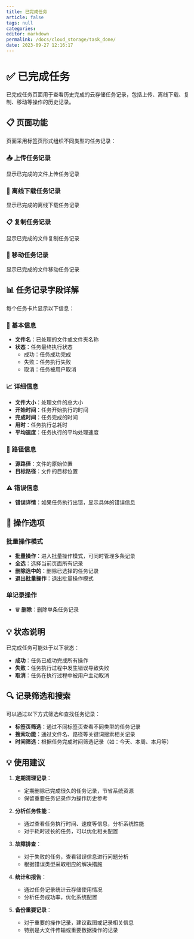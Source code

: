 ```yaml
---
title: 已完成任务
article: false
tags: null
categories:
editor: markdown
permalink: /docs/cloud_storage/task_done/
date: 2023-09-27 12:16:17
---
```


# ✅ 已完成任务

已完成任务页面用于查看历史完成的云存储任务记录，包括上传、离线下载、复制、移动等操作的历史记录。

## 📋 页面功能

页面采用标签页形式组织不同类型的任务记录：

### 📤 上传任务记录
显示已完成的文件上传任务记录

### 🧲 离线下载任务记录
显示已完成的离线下载任务记录

### 📋 复制任务记录
显示已完成的文件复制任务记录

### 🚚 移动任务记录
显示已完成的文件移动任务记录

## 📊 任务记录字段详解

每个任务卡片显示以下信息：

### 📁 基本信息

- **文件名**：已处理的文件或文件夹名称
- **状态**：任务最终执行状态
  - 成功：任务成功完成
  - 失败：任务执行失败
  - 取消：任务被用户取消

### 📈 详细信息

- **文件大小**：处理文件的总大小
- **开始时间**：任务开始执行的时间
- **完成时间**：任务完成的时间
- **用时**：任务执行总耗时
- **平均速度**：任务执行的平均处理速度

### 📍 路径信息

- **源路径**：文件的原始位置
- **目标路径**：文件的目标位置

### ⚠️ 错误信息

- **错误详情**：如果任务执行出错，显示具体的错误信息

## 🔧 操作选项

### 批量操作模式

- **批量操作**：进入批量操作模式，可同时管理多条记录
- **全选**：选择当前页面所有记录
- **删除选中的**：删除已选择的任务记录
- **退出批量操作**：退出批量操作模式

### 单记录操作

- 🗑️ **删除**：删除单条任务记录

## 💡 状态说明

已完成任务可能处于以下状态：

- **成功**：任务已成功完成所有操作
- **失败**：任务执行过程中发生错误导致失败
- **取消**：任务在执行过程中被用户主动取消

## 🔍 记录筛选和搜索

可以通过以下方式筛选和查找任务记录：

- **标签页筛选**：通过不同标签页查看不同类型的任务记录
- **搜索功能**：通过文件名、路径等关键词搜索相关记录
- **时间筛选**：根据任务完成时间筛选记录（如：今天、本周、本月等）

## 💡 使用建议

1. **定期清理记录**：
   - 定期删除已完成很久的任务记录，节省系统资源
   - 保留重要任务记录作为操作历史参考

2. **分析任务性能**：
   - 通过查看任务执行时间、速度等信息，分析系统性能
   - 对于耗时过长的任务，可以优化相关配置

3. **故障排查**：
   - 对于失败的任务，查看错误信息进行问题分析
   - 根据错误类型采取相应的解决措施

4. **统计和报告**：
   - 通过任务记录统计云存储使用情况
   - 分析任务成功率，优化系统配置

5. **备份重要记录**：
   - 对于重要的操作记录，建议截图或记录相关信息
   - 特别是大文件传输或重要数据操作的记录